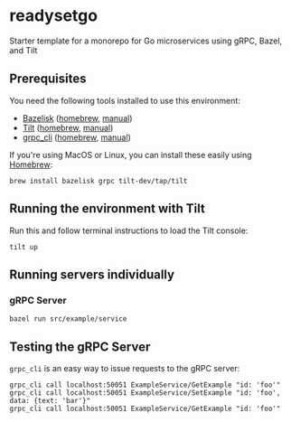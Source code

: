 # readysetgo

Starter template for a monorepo for Go microservices using gRPC, Bazel, and Tilt

## Prerequisites

You need the following tools installed to use this environment:

- [Bazelisk](https://github.com/bazelbuild/bazelisk)
  ([homebrew](https://formulae.brew.sh/formula/bazelisk),
  [manual](https://docs.bazel.build/versions/main/install-bazelisk.html))
- [Tilt](https://tilt.dev) ([homebrew](https://formulae.brew.sh/formula/tilt),
  [manual](https://docs.tilt.dev/install.html))
- [grpc_cli](https://github.com/grpc/grpc/blob/master/doc/command_line_tool.md)
  ([homebrew](https://formulae.brew.sh/formula/grpc),
  [manual](https://github.com/grpc/grpc/blob/master/doc/command_line_tool.md#code-location))

If you're using MacOS or Linux, you can install these easily using [Homebrew](https://brew.sh/):

```shell
brew install bazelisk grpc tilt-dev/tap/tilt
```

## Running the environment with Tilt

Run this and follow terminal instructions to load the Tilt console:

```shell
tilt up
```

## Running servers individually

### gRPC Server

```shell
bazel run src/example/service
```

## Testing the gRPC Server

`grpc_cli` is an easy way to issue requests to the gRPC server:

```shell
grpc_cli call localhost:50051 ExampleService/GetExample "id: 'foo'"
grpc_cli call localhost:50051 ExampleService/SetExample "id: 'foo', data: {text: 'bar'}"
grpc_cli call localhost:50051 ExampleService/GetExample "id: 'foo'"
```
